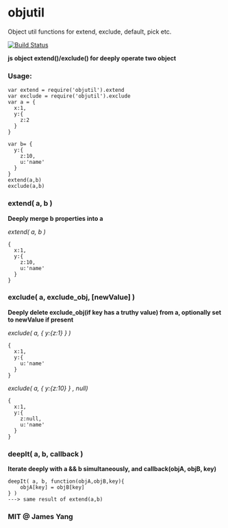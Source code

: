 # objutil

Object util functions for extend, exclude, default, pick etc.

[![Build Status](https://travis-ci.org/futurist/objutil.svg?branch=master)](https://travis-ci.org/futurist/objutil)

**js object extend()/exclude() for deeply operate two object**

### Usage:

````
var extend = require('objutil').extend
var exclude = require('objutil').exclude
var a = {
  x:1,
  y:{
    z:2
  }
}

var b= {
  y:{
    z:10,
    u:'name'
  }
}
extend(a,b)
exclude(a,b)
````

### extend( a, b )

**Deeply merge b properties into a**

*extend( a, b )*
````
{
  x:1,
  y:{
    z:10,
    u:'name'
  }
}
````

### exclude( a, exclude_obj, [newValue] )

**Deeply delete exclude_obj(if key has a truthy value) from a, optionally set to newValue if present**

*exclude( a, { y:{z:1} } )*

````
{
  x:1,
  y:{
    u:'name'
  }
}
````
*exclude( a, { y:{z:10} } , null)*
````
{
  x:1,
  y:{
    z:null,
    u:'name'
  }
}

````

### deepIt( a, b, callback )

**Iterate deeply with a && b simultaneously, and callback(objA, objB, key)**
````
deepIt( a, b, function(objA,objB,key){
    objA[key] = objB[key]
} )
---> same result of extend(a,b)
````

### MIT @ James Yang
